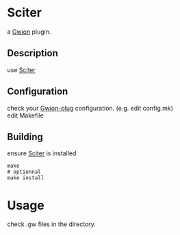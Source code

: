 # Sciter
  a [Gwion](https://github.com/Gwion/Gwion) plugin.  
## Description
use [Sciter](https://github.com/.../Sciter)
## Configuration
check your [Gwion-plug](https://github.com/Gwion/gwion-plug) configuration. (e.g. edit config.mk)  
edit Makefile
## Building
ensure [Sciter](https://github.com/.../Sciter) is installed
```
make
# optionnal
make install
```
# Usage
check .gw files in the directory.
